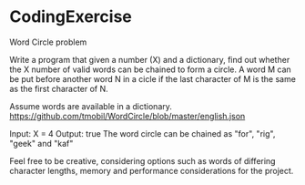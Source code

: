 # CodingExercise
Word Circle problem


Write a program that given a number (X) and a dictionary, find out whether the X number of valid words can be chained to form a circle. A word M can be put before another word N in a cicle if the last character of M is the same as the first character of N. 

Assume words are available in a dictionary.
https://github.com/tmobil/WordCircle/blob/master/english.json

Input: X = 4
Output: true 
The word circle can be chained as "for", "rig", "geek" and "kaf"

Feel free to be creative, considering options such as words of differing character lengths, memory and performance considerations for the project.      

